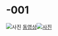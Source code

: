 # -001
![사진](http://www.knnews.co.kr/edb/nimages/2011/10/20111019.01010115000001.03L.jpg)
[동영상![사진](http://www.knnews.co.kr/edb/nimages/2011/10/20111019.01010115000001.03L.jpg)](https://youtu.be/0EPsVf48BeQ)
